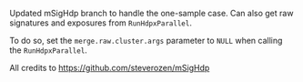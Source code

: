Updated mSigHdp branch to handle the one-sample case. Can also get raw signatures and exposures from `RunHdpxParallel`.

To do so, set the `merge.raw.cluster.args` parameter to `NULL` when calling the `RunHdpxParallel`.

All credits to https://github.com/steverozen/mSigHdp
